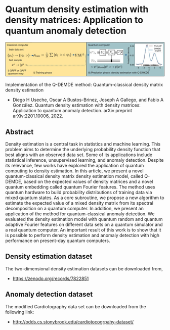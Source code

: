 # Quantum density estimation with density matrices: Application to quantum anomaly detection

![](https://raw.githubusercontent.com/diegour1/QDEMDE/main/Images/QDEMDE_Method3.jpg)

Implementation of the Q-DEMDE method: Quantum-classical density matrix density estimation

- Diego H Useche, Oscar A Bustos-Brinez, Joseph A Gallego, and Fabio A González. Quantum density estimation with density matrices: Application to quantum anomaly detection. arXiv preprint arXiv:2201.10006, 2022.

## Abstract

Density estimation is a central task in statistics and machine learning. This problem aims to determine the underlying probability density function that best aligns with an observed data set. Some of its applications include statistical inference, unsupervised learning, and anomaly detection. Despite its relevance, few works have explored the application of quantum computing to density estimation. In this article, we present a novel quantum-classical density matrix density estimation model, called Q-DEMDE, based on the expected values of density matrices and a novel quantum embedding called quantum Fourier features. The method uses quantum hardware to build probability distributions of training data via mixed quantum states. As a core subroutine, we propose a new algorithm to estimate the expected value of a mixed density matrix from its spectral decomposition on a quantum computer. In addition, we present an application of the method for quantum-classical anomaly detection. We evaluated the density estimation model with quantum random and quantum adaptive Fourier features on different data sets on a quantum simulator and a real quantum computer. An important result of this work is to show that it is possible to perform density estimation and anomaly detection with high performance on present-day quantum computers.

## Density estimation dataset

The two-dimensional density estimation datasets can be downloaded from, 

- https://zenodo.org/records/7822851

## Anomaly detection dataset

The modified Cardiotography data set can be downloaded from the following link:

- http://odds.cs.stonybrook.edu/cardiotocogrpahy-dataset/
